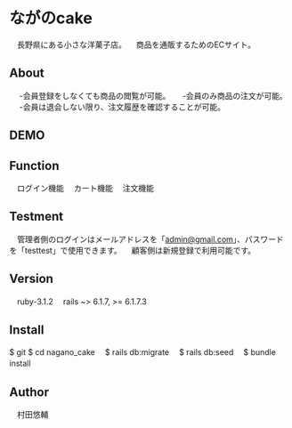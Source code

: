 # ながのcake
　長野県にある小さな洋菓子店。
　商品を通販するためのECサイト。

## About
　 -会員登録をしなくても商品の閲覧が可能。
　 -会員のみ商品の注文が可能。
　 -会員は退会しない限り、注文履歴を確認することが可能。
　
## DEMO

## Function
　ログイン機能
　カート機能
　注文機能

## Testment
　管理者側のログインはメールアドレスを「admin@gmail.com」、パスワードを「testtest」で使用できます。
　顧客側は新規登録で利用可能です。

## Version
　ruby-3.1.2
　rails ~> 6.1.7, >= 6.1.7.3
　
## Install
  $ git
  $ cd nagano_cake
　$ rails db:migrate
　$ rails db:seed
　$ bundle install
　
## Author
　村田悠輔